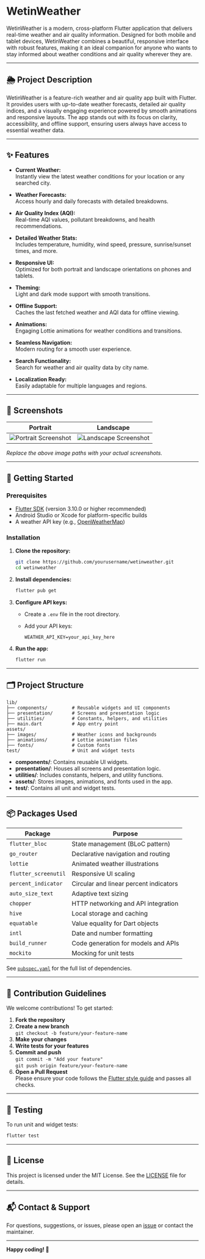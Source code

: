 # WetinWeather

WetinWeather is a modern, cross-platform Flutter application that delivers real-time weather and air quality information. Designed for both mobile and tablet devices, WetinWeather combines a beautiful, responsive interface with robust features, making it an ideal companion for anyone who wants to stay informed about weather conditions and air quality wherever they are.

---

## 🌦️ Project Description

WetinWeather is a feature-rich weather and air quality app built with Flutter. It provides users with up-to-date weather forecasts, detailed air quality indices, and a visually engaging experience powered by smooth animations and responsive layouts. The app stands out with its focus on clarity, accessibility, and offline support, ensuring users always have access to essential weather data.

---

## ✨ Features

- **Current Weather:**  
  Instantly view the latest weather conditions for your location or any searched city.

- **Weather Forecasts:**  
  Access hourly and daily forecasts with detailed breakdowns.

- **Air Quality Index (AQI):**  
  Real-time AQI values, pollutant breakdowns, and health recommendations.

- **Detailed Weather Stats:**  
  Includes temperature, humidity, wind speed, pressure, sunrise/sunset times, and more.

- **Responsive UI:**  
  Optimized for both portrait and landscape orientations on phones and tablets.

- **Theming:**  
  Light and dark mode support with smooth transitions.

- **Offline Support:**  
  Caches the last fetched weather and AQI data for offline viewing.

- **Animations:**  
  Engaging Lottie animations for weather conditions and transitions.

- **Seamless Navigation:**  
  Modern routing for a smooth user experience.

- **Search Functionality:**  
  Search for weather and air quality data by city name.

- **Localization Ready:**  
  Easily adaptable for multiple languages and regions.

---

## 📱 Screenshots

| Portrait | Landscape |
|----------|-----------|
| ![Portrait Screenshot](assets/screenshots/portrait.png) | ![Landscape Screenshot](assets/screenshots/landscape.png) |

*Replace the above image paths with your actual screenshots.*

---

## 🚀 Getting Started

### Prerequisites

- [Flutter SDK](https://flutter.dev/docs/get-started/install) (version 3.10.0 or higher recommended)
- Android Studio or Xcode for platform-specific builds
- A weather API key (e.g., [OpenWeatherMap](https://openweathermap.org/api))

### Installation

1. **Clone the repository:**

   ```sh
   git clone https://github.com/yourusername/wetinweather.git
   cd wetinweather
   ```

2. **Install dependencies:**

   ```sh
   flutter pub get
   ```

3. **Configure API keys:**
   - Create a `.env` file in the root directory.
   - Add your API keys:

     ```
     WEATHER_API_KEY=your_api_key_here
     ```

4. **Run the app:**

   ```sh
   flutter run
   ```

---

## 🗂️ Project Structure

```
lib/
├── components/         # Reusable widgets and UI components
├── presentation/       # Screens and presentation logic
├── utilities/          # Constants, helpers, and utilities
├── main.dart           # App entry point
assets/
├── images/             # Weather icons and backgrounds
├── animations/         # Lottie animation files
├── fonts/              # Custom fonts
test/                   # Unit and widget tests
```

- **components/**: Contains reusable UI widgets.
- **presentation/**: Houses all screens and presentation logic.
- **utilities/**: Includes constants, helpers, and utility functions.
- **assets/**: Stores images, animations, and fonts used in the app.
- **test/**: Contains all unit and widget tests.

---

## 📦 Packages Used

| Package                | Purpose                                      |
|------------------------|----------------------------------------------|
| `flutter_bloc`         | State management (BLoC pattern)              |
| `go_router`            | Declarative navigation and routing           |
| `lottie`               | Animated weather illustrations               |
| `flutter_screenutil`   | Responsive UI scaling                        |
| `percent_indicator`    | Circular and linear percent indicators       |
| `auto_size_text`       | Adaptive text sizing                         |
| `chopper`              | HTTP networking and API integration          |
| `hive`                 | Local storage and caching                    |
| `equatable`            | Value equality for Dart objects              |
| `intl`                 | Date and number formatting                   |
| `build_runner`         | Code generation for models and APIs          |
| `mockito`              | Mocking for unit tests                       |

See [`pubspec.yaml`](pubspec.yaml) for the full list of dependencies.

---

## 🤝 Contribution Guidelines

We welcome contributions! To get started:

1. **Fork the repository**
2. **Create a new branch**  
   `git checkout -b feature/your-feature-name`
3. **Make your changes**
4. **Write tests for your features**
5. **Commit and push**  
   `git commit -m "Add your feature"`  
   `git push origin feature/your-feature-name`
6. **Open a Pull Request**  
   Please ensure your code follows the [Flutter style guide](https://docs.flutter.dev/codelabs/layout-basics#best-practices) and passes all checks.

---

## 🧪 Testing

To run unit and widget tests:

```sh
flutter test
```

---

## 📄 License

This project is licensed under the MIT License. See the [LICENSE](LICENSE) file for details.

---

## 📬 Contact & Support

For questions, suggestions, or issues, please open an [issue](https://github.com/yourusername/wetinweather/issues) or contact the maintainer.

---

**Happy coding! 🚀**
